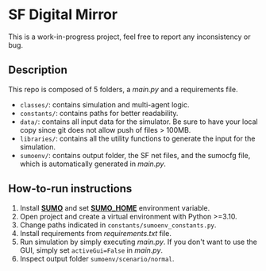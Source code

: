 # SF Digital Mirror

This is a work-in-progress project, feel free to report any inconsistency or bug.

## Description

This repo is composed of 5 folders, a *main.py* and a requirements file.

- `classes/`: contains simulation and multi-agent logic.
- `constants/`: contains paths for better readability.
- `data/`: contains all input data for the simulator. Be sure to have your local copy since git does not allow push of files > 100MB.
- `libraries/`: contains all the utility functions to generate the input for the simulation.
- `sumoenv/`: contains output folder, the SF net files, and the sumocfg file, which is automatically generated in *main.py*.

## How-to-run instructions

1. Install [**SUMO**](https://sumo.dlr.de/docs/Downloads.php) and set [**SUMO_HOME**](https://sumo.dlr.de/docs/Basics/Basic_Computer_Skills.html#sumo_home) environment variable.
2. Open project and create a virtual environment with Python >=3.10.
3. Change paths indicated in `constants/sumoenv_constants.py`.
4. Install requirements from *requirements.txt* file.
5. Run simulation by simply executing *main.py*. If you don't want to use the GUI, simply set `activeGui=False` in *main.py*.
6. Inspect output folder `sumoenv/scenario/normal`.